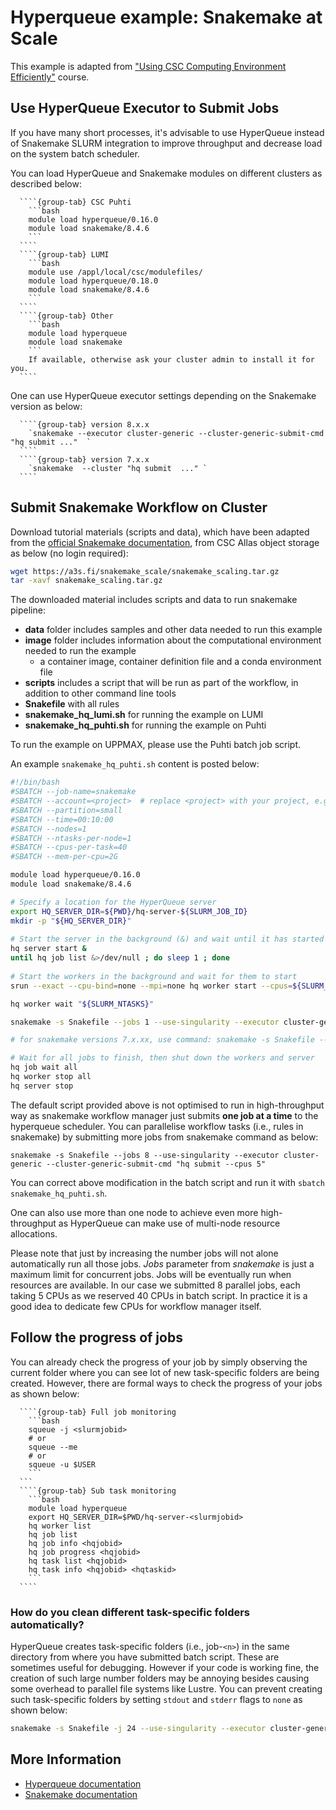 # Hyperqueue example: Snakemake at Scale 

This example is adapted from ["Using CSC Computing Environment Efficiently"](https://csc-training.github.io/csc-env-eff/) course.

## Use HyperQueue Executor to Submit Jobs

If you have many short processes, it's advisable to use HyperQueue instead of Snakemake SLURM integration to improve throughput and decrease 
load on the system batch scheduler.

You can load HyperQueue and Snakemake modules on different clusters as described below:

`````{tabs}
  ````{group-tab} CSC Puhti
    ```bash
    module load hyperqueue/0.16.0
    module load snakemake/8.4.6
    ```
  ````
  ````{group-tab} LUMI
    ```bash
    module use /appl/local/csc/modulefiles/
    module load hyperqueue/0.18.0
    module load snakemake/8.4.6
    ```
  ````
  ````{group-tab} Other
    ```bash
    module load hyperqueue
    module load snakemake
    ```
    If available, otherwise ask your cluster admin to install it for you.
  ````
`````

One can use HyperQueue executor settings depending on the Snakemake version as below:

`````{tabs}
  ````{group-tab} version 8.x.x
    `snakemake --executor cluster-generic --cluster-generic-submit-cmd "hq submit ..."  `
  ````
  ````{group-tab} version 7.x.x
    `snakemake  --cluster "hq submit  ..." `
  ````
`````


## Submit Snakemake Workflow on Cluster

Download tutorial materials (scripts and data), which have been adapted from the 
[official Snakemake documentation](https://snakemake.readthedocs.io/en/v6.6.1/executor_tutorial/google_lifesciences.html), 
from CSC Allas object storage as below (no login required):

```bash
wget https://a3s.fi/snakemake_scale/snakemake_scaling.tar.gz
tar -xavf snakemake_scaling.tar.gz
```

The downloaded material includes scripts and data to run snakemake pipeline:

- **data** folder includes samples and other data needed to run this example 
- **image** folder includes information about the computational environment needed to run the example
  - a container image, container definition file and a conda environment file
- **scripts** includes a script that will be run as part of the workflow, in addition to other command line tools  
- **Snakefile**  with all rules
- **snakemake_hq_lumi.sh** for running the example on LUMI
- **snakemake_hq_puhti.sh** for running the example on Puhti

To run the example on UPPMAX, please use the Puhti batch job script.

An example `snakemake_hq_puhti.sh` content is posted below:

```bash 
#!/bin/bash
#SBATCH --job-name=snakemake
#SBATCH --account=<project>  # replace <project> with your project, e.g. for CSC: project_2001234
#SBATCH --partition=small
#SBATCH --time=00:10:00
#SBATCH --nodes=1
#SBATCH --ntasks-per-node=1
#SBATCH --cpus-per-task=40
#SBATCH --mem-per-cpu=2G

module load hyperqueue/0.16.0
module load snakemake/8.4.6

# Specify a location for the HyperQueue server
export HQ_SERVER_DIR=${PWD}/hq-server-${SLURM_JOB_ID}
mkdir -p "${HQ_SERVER_DIR}"
 
# Start the server in the background (&) and wait until it has started
hq server start &
until hq job list &>/dev/null ; do sleep 1 ; done
 
# Start the workers in the background and wait for them to start
srun --exact --cpu-bind=none --mpi=none hq worker start --cpus=${SLURM_CPUS_PER_TASK} &

hq worker wait "${SLURM_NTASKS}"

snakemake -s Snakefile --jobs 1 --use-singularity --executor cluster-generic --cluster-generic-submit-cmd "hq submit --cpus 5"

# for snakemake versions 7.x.xx, use command: snakemake -s Snakefile --jobs 1 --use-singularity --cluster "hq submit --cpus 2"

# Wait for all jobs to finish, then shut down the workers and server
hq job wait all
hq worker stop all
hq server stop

```

The default script provided above is not optimised to run in high-throughput way as snakemake workflow manager just submits **one job at a time** to the hyperqueue scheduler. You can parallelise workflow tasks (i.e., rules in snakemake) by submitting more jobs from snakemake command as below:

`snakemake -s Snakefile --jobs 8 --use-singularity --executor cluster-generic --cluster-generic-submit-cmd "hq submit --cpus 5"`

You can correct above modification in the batch script and run it with `sbatch snakemake_hq_puhti.sh`.

One can also use more than one node to achieve even more high-throughput as HyperQueue can make use of multi-node resource allocations.

Please note that just by increasing the number jobs will not alone automatically run all those jobs. 
*Jobs* parameter from *snakemake* is just a maximum limit for concurrent jobs. Jobs will be eventually run when resources are available. 
In our case we submitted 8 parallel jobs, each taking 5 CPUs as we reserved 40 CPUs in batch script. 
In practice it is a good idea to dedicate few CPUs for workflow manager itself. 


## Follow the progress of jobs

You can already check the progress of your job by simply observing the current folder where you can see lot of new 
task-specific folders are being created. However, there are formal ways to check the progress of your jobs as shown below:


`````{tabs}
  ````{group-tab} Full job monitoring
    ```bash
    squeue -j <slurmjobid>
    # or
    squeue --me
    # or
    squeue -u $USER
    ```
  ```
  ````{group-tab} Sub task monitoring
    ```bash
    module load hyperqueue
    export HQ_SERVER_DIR=$PWD/hq-server-<slurmjobid>
    hq worker list   
    hq job list
    hq job info <hqjobid>
    hq job progress <hqjobid>
    hq task list <hqjobid>
    hq task info <hqjobid> <hqtaskid>
    ```
  ````
````` 

### How do you clean different task-specific folders automatically?

HyperQueue creates task-specific folders (i.e., job-`<n>`) in the same directory from where you have submitted batch script.
These are sometimes useful for debugging. However if your code is working fine, the creation of such large number
folders may be annoying besides causing some overhead to parallel file systems like Lustre. You can prevent creating
such task-specific folders by setting `stdout` and `stderr` flags to `none` as shown below:

```bash
snakemake -s Snakefile -j 24 --use-singularity --executor cluster-generic --cluster-generic-submit-cmd "hq submit --stdout=none --stderr=none --cpus 5 "
```

## More Information

- [Hyperqueue documentation](https://it4innovations.github.io/hyperqueue/stable/)
- [Snakemake documentation](https://snakemake.readthedocs.io/en/stable/)

